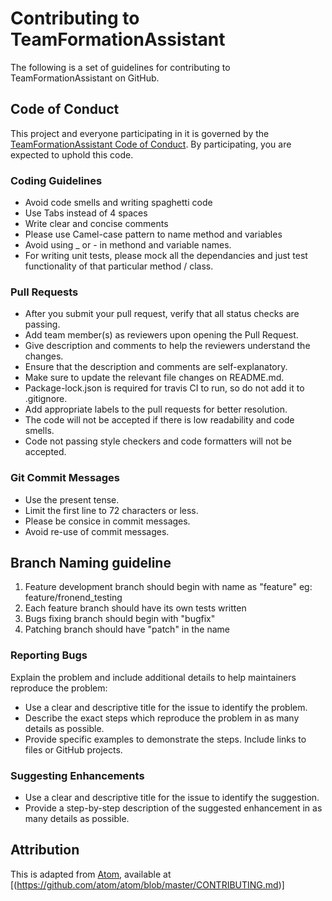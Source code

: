 # Contributing to TeamFormationAssistant
The following is a set of guidelines for contributing to TeamFormationAssistant on GitHub.

## Code of Conduct
This project and everyone participating in it is governed by the [TeamFormationAssistant Code of Conduct](https://github.com/lokesh45/TeamFormationAssistant/blob/master/CODE_OF_CONDUCT.md). By participating, you are expected to uphold this code.

### Coding Guidelines
* Avoid code smells and writing spaghetti code
* Use Tabs instead of 4 spaces
* Write clear and concise comments
* Please use Camel-case pattern to name method and variables
* Avoid using _ or - in methond and variable names.
* For writing unit tests, please mock all the dependancies and just test functionality of that particular method / class.

### Pull Requests
* After you submit your pull request, verify that all status checks are passing.
* Add team member(s) as reviewers upon opening the Pull Request.
* Give description and comments to help the reviewers understand the changes.
* Ensure that the description and comments are self-explanatory.
* Make sure to update the relevant file changes on README.md.
* Package-lock.json is required for travis CI to run, so do not add it to .gitignore.
* Add appropriate labels to the pull requests for better resolution.
* The code will not be accepted if there is low readability and code smells.
* Code not passing style checkers and code formatters will not be accepted.

### Git Commit Messages
* Use the present tense.
* Limit the first line to 72 characters or less.
* Please be consice in commit messages.
* Avoid re-use of commit messages.

## Branch Naming guideline
1. Feature development branch should begin with  name as "feature" eg: feature/fronend_testing
2. Each feature branch should have its own tests written
3. Bugs fixing branch should begin with "bugfix"
4. Patching branch should have "patch" in the name

### Reporting Bugs
Explain the problem and include additional details to help maintainers reproduce the problem:
* Use a clear and descriptive title for the issue to identify the problem.
* Describe the exact steps which reproduce the problem in as many details as possible.
* Provide specific examples to demonstrate the steps. Include links to files or GitHub projects.

### Suggesting Enhancements
* Use a clear and descriptive title for the issue to identify the suggestion.
* Provide a step-by-step description of the suggested enhancement in as many details as possible.

## Attribution
This is adapted from [Atom](https://github.com/atom/atom), available at [(https://github.com/atom/atom/blob/master/CONTRIBUTING.md)]
